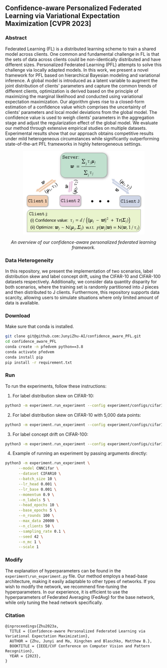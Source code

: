 ## Confidence-aware Personalized Federated Learning via Variational Expectation Maximization [CVPR 2023]


### Abstract
Federated Learning (FL) is a distributed learning scheme to train a shared model across clients. One common and fundamental challenge in FL is that the sets of data across clients could be non-identically distributed and have different sizes. Personalized Federated Learning (PFL) attempts to solve this challenge via locally adapted models. In this work, we present a novel framework for PFL based on hierarchical Bayesian modeling and variational inference. A global model is introduced as a latent variable to augment the joint distribution of clients' parameters and capture the common trends of different clients, optimization is derived based on the principle of maximizing the marginal likelihood and conducted using variational expectation maximization. Our algorithm gives rise to a closed-form estimation of a confidence value which comprises the uncertainty of clients' parameters and local model deviations from the global model. The confidence value is used to weigh clients' parameters in the aggregation stage and adjust the regularization effect of the global model. We evaluate our method through extensive empirical studies on multiple datasets. Experimental results show that our approach obtains competitive results under mild heterogeneous circumstances while significantly outperforming state-of-the-art PFL frameworks in highly heterogeneous settings.

<p align="center">
      <img width="391" height="268" src=".illustration.png" alt>
</p>
<p align="center">
    <em>An overview of our confidence-aware personalized federated learning framework.</em>
</p>

### Data Heterogeneity
In this repository, we present the implementation of two scenarios, label distribution skew and label concept drift, using the CIFAR-10 and CIFAR-100 datasets respectively. Additionally, we consider data quantity disparity for both scenarios, where the training set is randomly partitioned into J pieces and then distributed to J clients. Furthermore, this repository supports data scarcity, allowing users to simulate situations where only limited amount of data is available.

### Download
Make sure that conda is installed.
```sh
git clone git@github.com:JunyiZhu-AI/confidence_aware_PFL.git
cd confidence_aware_PFL
conda create -n pfedvem python==3.8
conda activate pfedvem
conda install pip
pip install -r requirement.txt
```

### Run
To run the experiments, follow these instructions:

1. For label distribution skew on CIFAR-10:
```sh
python3 -m experiment.run_experiment --config experiment/configs/cifar10.json
```

2. For label distribution skew on CIFAR-10 with 5,000 data points:
```sh
python3 -m experiment.run_experiment --config experiment/configs/cifar10_data5000.json
```

3. For label concept drift on CIFAR-100:
```sh
python3 -m experiment.run_experiment --config experiment/configs/cifar100.json
```

4. Example of running an experiment by passing arguments directly:
```sh
python3 -m experiment.run_experiment \
      --model CNNCifar \
      --dataset CIFAR10 \
      --batch_size 10 \
      --lr_head 0.001 \
      --lr_base 0.001 \
      --momentum 0.9 \
      --n_labels 5 \
      --head_epochs 10 \
      --base_epochs 5 \
      --n_rounds 100 \
      --max_data 20000 \
      --n_clients 50 \
      --sampling_rate 0.1 \
      --seed 42 \
      --n_mc 1 \
      --scale 1
```

### Modify
The explanation of hyperparameters can be found in the ```experiment\run_experiment.py``` file. Our method employs a head-base architecture, making it easily adaptable to other types of networks. If you wish to modify the network, we recommend fine-tuning the hyperparameters. In our experience, it is efficient to use the hyperparameters of Federated Averaging (FedAvg) for the base network, while only tuning the head network specifically.

### Citation
```
@inproceedings{Zhu2023a,
  TITLE = {Confidence-aware Personalized Federated Learning via Variational Expectation Maximization},
  AUTHOR = {Zhu, Junyi and Ma, Xingchen and Blaschko, Matthew B.},
  BOOKTITLE = {IEEE/CVF Conference on Computer Vision and Pattern Recognition},
  YEAR = {2023},
}
```
